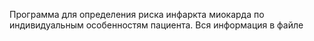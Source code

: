 Программа для определения риска инфаркта миокарда по индивидуальным особенностям пациента. Вся информация в файле 
